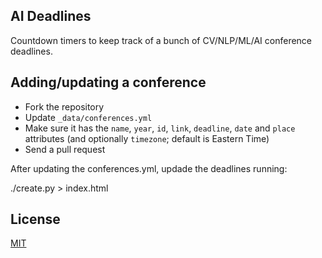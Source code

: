 ## AI Deadlines

Countdown timers to keep track of a bunch of CV/NLP/ML/AI conference deadlines.

## Adding/updating a conference

* Fork the repository
* Update `_data/conferences.yml`
* Make sure it has the `name`, `year`, `id`, `link`, `deadline`, `date` and `place` attributes (and optionally `timezone`; default is Eastern Time)
* Send a pull request


After updating the conferences.yml, updade the deadlines running:

./create.py > index.html

## License

[MIT][1]

[1]: https://abhshkdz.mit-license.org/
[2]: http://aideadlin.es/
